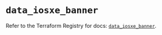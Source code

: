 # `data_iosxe_banner`

Refer to the Terraform Registry for docs: [`data_iosxe_banner`](https://registry.terraform.io/providers/ciscodevnet/iosxe/0.9.3/docs/data-sources/banner).
